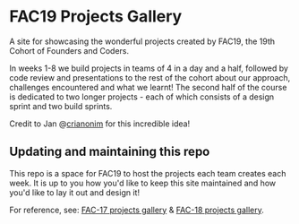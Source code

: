 # FAC19 Projects Gallery

A site for showcasing the wonderful projects created by FAC19, the 19th Cohort of Founders and Coders.

In weeks 1-8 we build projects in teams of 4 in a day and a half, followed by code review and presentations to the rest of the cohort about our approach, challenges encountered and what we learnt! The second half of the course is dedicated to two longer projects - each of which consists of a design sprint and two build sprints.

Credit to Jan @[crianonim](https://github.com/crianonim) for this incredible idea!

## Updating and maintaining this repo

This repo is a space for FAC19 to host the projects each team creates each week. It is up to you how you'd like to keep this site maintained and how you'd like to lay it out and design it!

For reference, see: [FAC-17 projects gallery](https://github.com/fac-17/fac17-projects-gallery) & [FAC-18 projects gallery](https://github.com/fac18/fac18-projects-gallery).
